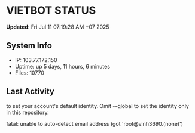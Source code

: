 # VIETBOT STATUS
**Updated**: Fri Jul 11 07:19:28 AM +07 2025

## System Info
- IP: 103.77.172.150
- Uptime: up 5 days, 11 hours, 6 minutes
- Files: 10770

## Last Activity

to set your account's default identity.
Omit --global to set the identity only in this repository.

fatal: unable to auto-detect email address (got 'root@vinh3690.(none)')
